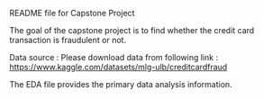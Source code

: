 README file for Capstone Project

The goal of the capstone project is to find whether the credit card transaction is fraudulent or not. 

Data source : Please download data from following link :
https://www.kaggle.com/datasets/mlg-ulb/creditcardfraud

The EDA file provides the primary data analysis information.